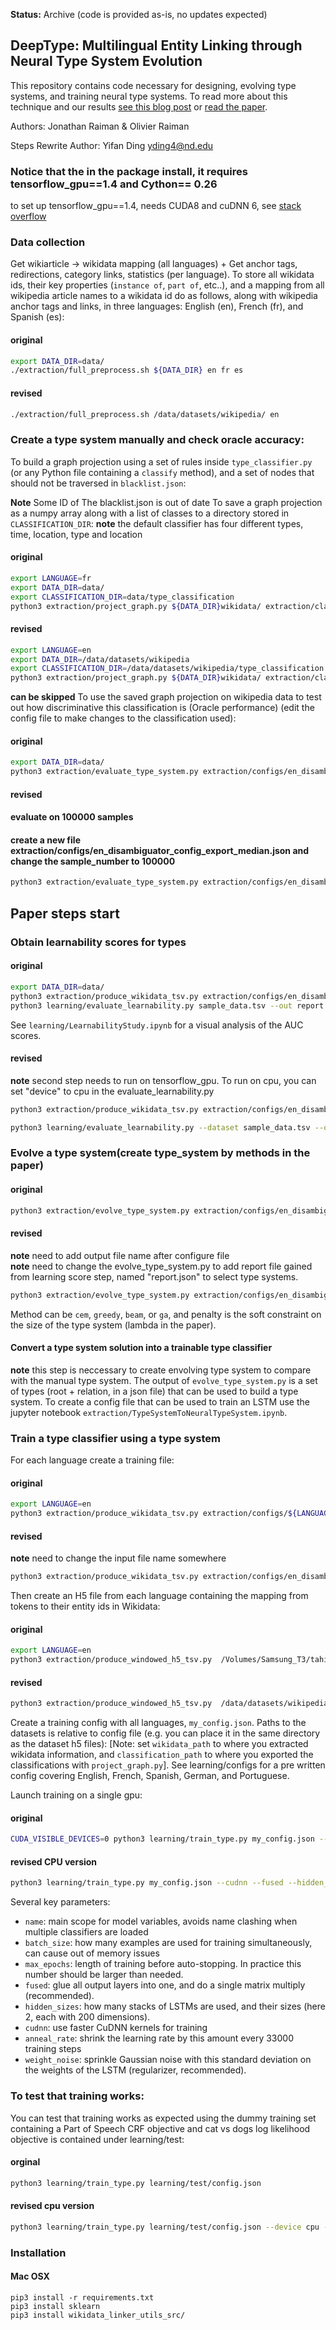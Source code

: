 **Status:** Archive (code is provided as-is, no updates expected)

DeepType: Multilingual Entity Linking through Neural Type System Evolution
--------------------------------------------------------------------------

This repository contains code necessary for designing, evolving type systems, and training neural type systems. To read more about this technique and our results [see this blog post](https://blog.openai.com/discovering-types-for-entity-disambiguation/) or [read the paper](https://arxiv.org/abs/1802.01021).

Authors: Jonathan Raiman & Olivier Raiman

Steps Rewrite Author: Yifan Ding yding4@nd.edu 
### Notice that the in the package install, it requires tensorflow_gpu==1.4 and Cython== 0.26
to set up tensorflow_gpu==1.4, needs CUDA8 and cuDNN 6, see [stack overflow](https://stackoverflow.com/questions/50622525/which-tensorflow-and-cuda-version-combinations-are-compatible)

### Data collection

Get wikiarticle -> wikidata mapping (all languages) + Get anchor tags, redirections, category links, statistics (per language). To store all wikidata ids, their key properties (`instance of`, `part of`, etc..), and
a mapping from all wikipedia article names to a wikidata id do as follows,
along with wikipedia anchor tags and links, in three languages: English (en), French (fr), and Spanish (es):

#### original

```bash
export DATA_DIR=data/
./extraction/full_preprocess.sh ${DATA_DIR} en fr es
```

#### revised
```bash
./extraction/full_preprocess.sh /data/datasets/wikipedia/ en
```

### Create a type system manually and check oracle accuracy:

To build a graph projection using a set of rules inside `type_classifier.py`
(or any Python file containing a `classify` method), and a set of nodes
that should not be traversed in `blacklist.json`:

**Note** Some ID of The blacklist.json is out of date
To save a graph projection as a numpy array along with a list of classes to a
directory stored in `CLASSIFICATION_DIR`:
**note**
the default classifier has four different types, time, location, type and location

#### original
```bash
export LANGUAGE=fr
export DATA_DIR=data/
export CLASSIFICATION_DIR=data/type_classification
python3 extraction/project_graph.py ${DATA_DIR}wikidata/ extraction/classifiers/type_classifier.py  --export_classification ${CLASSIFICATION_DIR}
```
#### revised
```bash
export LANGUAGE=en
export DATA_DIR=/data/datasets/wikipedia
export CLASSIFICATION_DIR=/data/datasets/wikipedia/type_classification
python3 extraction/project_graph.py ${DATA_DIR}wikidata/ extraction/classifiers/type_classifier.py  --export_classification ${CLASSIFICATION_DIR}
```

**can be skipped** To use the saved graph projection on wikipedia data to test out how discriminative this
classification is (Oracle performance) (edit the config file to make changes to the classification used):

#### original
```bash
export DATA_DIR=data/
python3 extraction/evaluate_type_system.py extraction/configs/en_disambiguator_config_export_median.json --relative_to ${DATA_DIR}
```
#### revised
#### evaluate on 100000 samples 
#### create a new file extraction/configs/en_disambiguator_config_export_median.json and change the sample_number to 100000
```bash
python3 extraction/evaluate_type_system.py extraction/configs/en_disambiguator_config_export_median.json --relative_t /data/datasets/wikipedia
```

## Paper steps start
### Obtain learnability scores for types
#### original
```bash
export DATA_DIR=data/
python3 extraction/produce_wikidata_tsv.py extraction/configs/en_disambiguator_config_export_small.json --relative_to ${DATA_DIR} sample_data.tsv
python3 learning/evaluate_learnability.py sample_data.tsv --out report.json --wikidata ${DATA_DIR}wikidata/
```
See `learning/LearnabilityStudy.ipynb` for a visual analysis of the AUC scores.

#### revised
**note** second step needs to run on tensorflow_gpu. To run on cpu, you can set "device" to cpu in the evaluate_learnability.py

```bash
python3 extraction/produce_wikidata_tsv.py extraction/configs/en_disambiguator_config_export_median.json --relative_to /data/datasets/wikipedia/ sample_data.tsv

python3 learning/evaluate_learnability.py --dataset sample_data.tsv --out report.json --wikidata /data/datasets/wikipedia/wikidata/
```



### Evolve a type system(create type_system by methods in the paper)
#### original
```bash
python3 extraction/evolve_type_system.py extraction/configs/en_disambiguator_config_export_small.json --relative_to ${DATA_DIR}  --method cem  --penalty 0.00007
```

#### revised
**note** need to add output file name after configure file <br>
**note** need to change the evolve_type_system.py to add report file gained from learning score step, named "report.json" to select type systems.<br>

```bash
python3 extraction/evolve_type_system.py extraction/configs/en_disambiguator_config_export_median.json  cem_100000.json --relative_to /data/datasets/wikipedia  --method cem  --penalty 0.00007
```

Method can be `cem`, `greedy`, `beam`, or `ga`, and penalty is the soft constraint on the size of the type system (lambda in the paper).

#### Convert a type system solution into a trainable type classifier
**note** this step is neccessary to create envolving type system to compare with the manual type system.
The output of `evolve_type_system.py` is a set of types (root + relation, in a json file) that can be used to build a type system. To create a config file that can be used to train an LSTM use the jupyter notebook `extraction/TypeSystemToNeuralTypeSystem.ipynb`.

### Train a type classifier using a type system
For each language create a training file:
#### original
```bash
export LANGUAGE=en
python3 extraction/produce_wikidata_tsv.py extraction/configs/${LANGUAGE}_disambiguator_config_export.json /Volumes/Samsung_T3/tahiti/2017-12/${LANGUAGE}_train.tsv  --relative_to /Volumes/Samsung_T3/tahiti/2017-12/
```

#### revised 
**note** need to change the input file name somewhere
```bash
python3 extraction/produce_wikidata_tsv.py extraction/configs/en_disambiguator_config_export_median.json /data/datasets/wikipedia/en_train.tsv  --relative_to /data/datasets/wikipedia/
```

Then create an H5 file from each language containing the mapping from tokens to their entity ids in Wikidata:

#### original
```bash
export LANGUAGE=en
python3 extraction/produce_windowed_h5_tsv.py  /Volumes/Samsung_T3/tahiti/2017-12/${LANGUAGE}_train.tsv /Volumes/Samsung_T3/tahiti/2017-12/${LANGUAGE}_train.h5 /Volumes/Samsung_T3/tahiti/2017-12/${LANGUAGE}_dev.h5 --window_size 10  --validation_start 1000000 --total_size 200500000
```

#### revised
```bash
python3 extraction/produce_windowed_h5_tsv.py  /data/datasets/wikipedia/en_train.tsv /data/datasets/wikipedia/en_train.h5 /data/datasets/wikipedia/en_dev.h5 --window_size 10  --validation_start 1000000 --total_size 200500000
```


Create a training config with all languages, `my_config.json`. Paths to the datasets is relative to config file (e.g. you can place it in the same directory as the dataset h5 files):
[Note: set `wikidata_path` to where you extracted wikidata information, and `classification_path` to where you exported the classifications with `project_graph.py`]. See learning/configs for a pre written config covering English, French, Spanish, German, and Portuguese.


Launch training on a single gpu:
#### original
```bash
CUDA_VISIBLE_DEVICES=0 python3 learning/train_type.py my_config.json --cudnn --fused --hidden_sizes 200 200 --batch_size 256 --max_epochs 10000  --name TypeClassifier --weight_noise 1e-6  --save_dir my_great_model  --anneal_rate 0.9999
```

#### revised CPU version
```bash
python3 learning/train_type.py my_config.json --cudnn --fused --hidden_sizes 200 200 --batch_size 256 --max_epochs 10000  --name TypeClassifier --weight_noise 1e-6  --save_dir my_great_model  --anneal_rate 0.9999 --device cpu --faux_cudnn
```
Several key parameters:

- `name`: main scope for model variables, avoids name clashing when multiple classifiers are loaded
- `batch_size`: how many examples are used for training simultaneously, can cause out of memory issues
- `max_epochs`: length of training before auto-stopping. In practice this number should be larger than needed.
- `fused`: glue all output layers into one, and do a single matrix multiply (recommended).
- `hidden_sizes`: how many stacks of LSTMs are used, and their sizes (here 2, each with 200 dimensions).
- `cudnn`: use faster CuDNN kernels for training
- `anneal_rate`: shrink the learning rate by this amount every 33000 training steps
- `weight_noise`: sprinkle Gaussian noise with this standard deviation on the weights of the LSTM (regularizer, recommended).


### To test that training works:

You can test that training works as expected using the dummy training set containing a Part of Speech CRF objective and cat vs dogs log likelihood objective is contained under learning/test:

#### orginal
```bash
python3 learning/train_type.py learning/test/config.json
```

#### revised cpu version 
```bash
python3 learning/train_type.py learning/test/config.json --device cpu --faux_cudnn
```

### Installation

#### Mac OSX

```
pip3 install -r requirements.txt
pip3 install sklearn
pip3 install wikidata_linker_utils_src/
```

